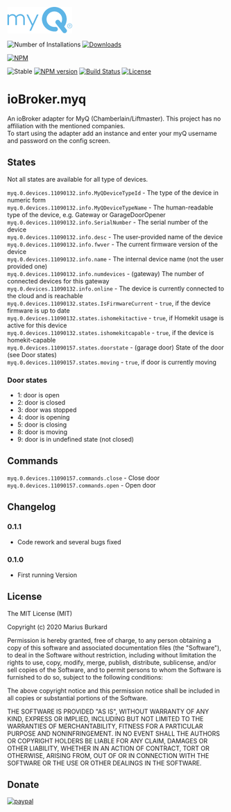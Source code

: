 ![Logo](admin/myq.png)

![Number of Installations](http://iobroker.live/badges/myq-installed.svg) [![Downloads](https://img.shields.io/npm/dm/iobroker.myq.svg)](https://www.npmjs.com/package/iobroker.myq)

[![NPM](https://nodei.co/npm/iobroker.myq.png?downloads=true)](https://nodei.co/npm/iobroker.myq/)

![Stable](http://iobroker.live/badges/myq-stable.svg)
[![NPM version](https://img.shields.io/npm/v/iobroker.myq.svg)](https://www.npmjs.com/package/iobroker.myq)
[![Build Status](https://travis-ci.org/StrathCole/ioBroker.myq.svg?branch=master)](https://travis-ci.org/StrathCole/ioBroker.myq)
[![License](https://img.shields.io/badge/license-MIT-blue.svg?style=flat)](https://github.com/StrathCole/iobroker.myq/blob/master/LICENSE)

# ioBroker.myq

An ioBroker adapter for MyQ (Chamberlain/Liftmaster). This project has no affiliation with the mentioned companies.  
To start using the adapter add an instance and enter your myQ username and password on the config screen.

## States

Not all states are available for all type of devices.

`myq.0.devices.11090132.info.MyQDeviceTypeId` - The type of the device in numeric form  
`myq.0.devices.11090132.info.MyQDeviceTypeName` - The human-readable type of the device, e.g. Gateway or GarageDoorOpener  
`myq.0.devices.11090132.info.SerialNumber` - The serial number of the device  
`myq.0.devices.11090132.info.desc` - The user-provided name of the device  
`myq.0.devices.11090132.info.fwver` - The current firmware version of the device  
`myq.0.devices.11090132.info.name` - The internal device name (not the user provided one)  
`myq.0.devices.11090132.info.numdevices` - (gateway) The number of connected devices for this gateway  
`myq.0.devices.11090132.info.online` - The device is currently connected to the cloud and is reachable  
`myq.0.devices.11090132.states.IsFirmwareCurrent` - `true`, if the device firmware is up to date  
`myq.0.devices.11090132.states.ishomekitactive` - `true`, if Homekit usage is active for this device  
`myq.0.devices.11090132.states.ishomekitcapable` - `true`, if the device is homekit-capable  
`myq.0.devices.11090157.states.doorstate` - (garage door) State of the door (see Door states)  
`myq.0.devices.11090157.states.moving` - `true`, if door is currently moving  

### Door states
 - 1: door is open
 - 2: door is closed
 - 3: door was stopped
 - 4: door is opening
 - 5: door is closing
 - 8: door is moving
 - 9: door is in undefined state (not closed)

## Commands

`myq.0.devices.11090157.commands.close` - Close door  
`myq.0.devices.11090157.commands.open` - Open door


## Changelog

### 0.1.1

-  Code rework and several bugs fixed

### 0.1.0

-   First running Version

## License

The MIT License (MIT)

Copyright (c) 2020 Marius Burkard

Permission is hereby granted, free of charge, to any person obtaining a copy
of this software and associated documentation files (the "Software"), to deal
in the Software without restriction, including without limitation the rights
to use, copy, modify, merge, publish, distribute, sublicense, and/or sell
copies of the Software, and to permit persons to whom the Software is
furnished to do so, subject to the following conditions:

The above copyright notice and this permission notice shall be included in
all copies or substantial portions of the Software.

THE SOFTWARE IS PROVIDED "AS IS", WITHOUT WARRANTY OF ANY KIND, EXPRESS OR
IMPLIED, INCLUDING BUT NOT LIMITED TO THE WARRANTIES OF MERCHANTABILITY,
FITNESS FOR A PARTICULAR PURPOSE AND NONINFRINGEMENT. IN NO EVENT SHALL THE
AUTHORS OR COPYRIGHT HOLDERS BE LIABLE FOR ANY CLAIM, DAMAGES OR OTHER
LIABILITY, WHETHER IN AN ACTION OF CONTRACT, TORT OR OTHERWISE, ARISING FROM,
OUT OF OR IN CONNECTION WITH THE SOFTWARE OR THE USE OR OTHER DEALINGS IN
THE SOFTWARE.


## Donate
[![paypal](https://www.paypalobjects.com/en_US/i/btn/btn_donateCC_LG.gif)](https://www.paypal.com/cgi-bin/webscr?cmd=_s-xclick&hosted_button_id=SFLJ8HCW9T698&source=url)
